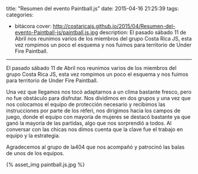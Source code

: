 title: "Resumen del evento Paintball.js"
date: 2015-04-16 21:25:39
tags:
categories:
- bitácora
cover: http://costaricajs.github.io/2015/04/Resumen-del-evento-Paintball-js/paintball.js.jpg
description: El pasado sábado 11 de Abril nos reunimos varios de los miembros del grupo Costa Rica JS, esta vez rompimos un poco el esquema y nos fuimos para territorio de Under Fire Paintball.

---

El pasado sábado 11 de Abril nos reunimos varios de los miembros del grupo Costa Rica JS, esta vez rompimos un poco el esquema y nos fuimos para territorio de Under Fire Paintball.

Una vez que llegamos nos tocó adaptarnos a un clima bastante fresco, pero no fue obstáculo para disfrutar. Nos dividimos en dos grupos y una vez que nos colocamos el equipo de protección necesario y recibimos las instrucciones por parte de los réferi, nos dirigimos hacia los campos de juego, donde el equipo con mayoría de mujeres se destacó bastante ya que ganó la mayoría de las partidas, algo que nos sorprendió a todos. Al conversar con las chicas nos dimos cuenta que la clave fue el trabajo en equipo y la estrategia.
<!-- more -->
Agradecemos al grupo de la404 que nos acompañó y patrocinó las balas de unos de los equipos.

<div class='centered-img'>
{% asset_img paintball.js.jpg %}
</div>
